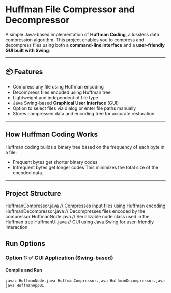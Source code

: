 # Huffman File Compressor and Decompressor

A simple Java-based implementation of **Huffman Coding**, a lossless data compression algorithm. This project enables you to compress and decompress files using both a **command-line interface** and a **user-friendly GUI built with Swing**.

---

## 📦 Features

-  Compress any file using Huffman encoding
-  Decompress files encoded using Huffman tree
-  Lightweight and independent of file type
-  Java Swing-based **Graphical User Interface** (GUI)
-  Option to select files via dialog or enter file paths manually
-  Stores compressed data and encoding tree for accurate restoration

---

## How Huffman Coding Works

Huffman coding builds a binary tree based on the frequency of each byte in a file:
- Frequent bytes get shorter binary codes
- Infrequent bytes get longer codes
This minimizes the total size of the encoded data.

---

##  Project Structure
HuffmanCompressor.java // Compresses input files using Huffman encoding
HuffmanDecompressor.java // Decompresses files encoded by the compressor
HuffmanNode.java // Serializable node class used in the Huffman tree
HuffmanUI.java // GUI using Java Swing for user-friendly interaction

##  Run Options

### Option 1: ✅ GUI Application (Swing-based)

#### Compile and Run

```bash
javac HuffmanNode.java HuffmanCompressor.java HuffmanDecompressor.java HuffmanAppUI.java
java HuffmanAppUI

